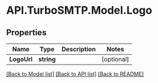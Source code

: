 # API.TurboSMTP.Model.Logo

## Properties

Name | Type | Description | Notes
------------ | ------------- | ------------- | -------------
**LogoUrl** | **string** |  | [optional] 

[[Back to Model list]](../README.md#documentation-for-models) [[Back to API list]](../README.md#documentation-for-api-endpoints) [[Back to README]](../README.md)

